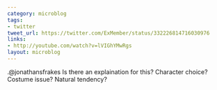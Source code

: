 ```yaml
---
category: microblog
tags:
- twitter
tweet_url: https://twitter.com/ExMember/status/332226814716030976
links:
- http://youtube.com/watch?v=lVIGhYMwRgs
layout: microblog
---
```

.@jonathansfrakes Is there an explaination for this? Character choice? Costume issue? Natural tendency?
